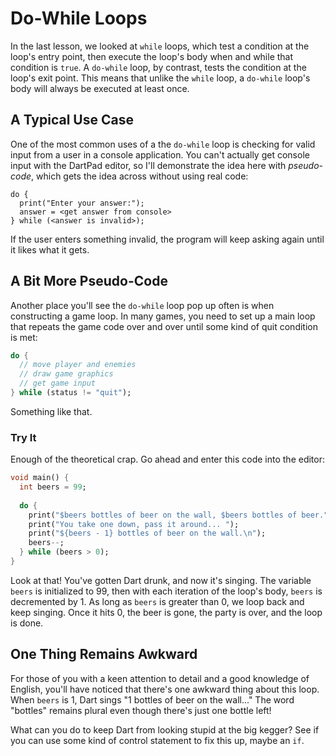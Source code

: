 # Do-While Loops

In the last lesson, we looked at `while` loops, which test a condition at the loop's entry point, then execute the loop's body when and while that condition is `true`. A `do-while` loop, by contrast, tests the condition at the loop's exit point. This means that unlike the `while` loop, a `do-while` loop's body will always be executed at least once.

## A Typical Use Case
One of the most common uses of a the `do-while` loop is checking for valid input from a user in a console application. You can't actually get console input with the DartPad editor, so I'll demonstrate the idea here with _pseudo-code_, which gets the idea across without using real code:

```
do {
  print("Enter your answer:");
  answer = <get answer from console>
} while (<answer is invalid>);
```

If the user enters something invalid, the program will keep asking again until it likes what it gets.

## A Bit More Pseudo-Code
Another place you'll see the `do-while` loop pop up often is when constructing a game loop. In many games, you need to set up a main loop that repeats the game code over and over until some kind of quit condition is met:

```dart
do {
  // move player and enemies
  // draw game graphics
  // get game input
} while (status != "quit");
```

Something like that.

### Try It
Enough of the theoretical crap. Go ahead and enter this code into the editor:

```dart
void main() {
  int beers = 99;
  
  do {
    print("$beers bottles of beer on the wall, $beers bottles of beer.");
    print("You take one down, pass it around... ");
    print("${beers - 1} bottles of beer on the wall.\n");
    beers--;
  } while (beers > 0);
}
```

Look at that! You've gotten Dart drunk, and now it's singing. The variable `beers` is initialized to 99, then with each iteration of the loop's body, `beers` is decremented by 1. As long as `beers` is greater than 0, we loop back and keep singing. Once it hits 0, the beer is gone, the party is over, and the loop is done.

## One Thing Remains Awkward
For those of you with a keen attention to detail and a good knowledge of English, you'll have noticed that there's one awkward thing about this loop. When `beers` is 1, Dart sings "1 bottles of beer on the wall..." The word "bottles" remains plural even though there's just one bottle left!

What can you do to keep Dart from looking stupid at the big kegger? See if you can use some kind of control statement to fix this up, maybe an `if`.